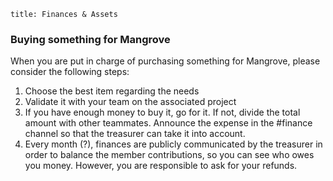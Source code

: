 ```
title: Finances & Assets
```

### Buying something for Mangrove

When you are put in charge of purchasing something for Mangrove, please consider the following steps:

1. Choose the best item regarding the needs
2. Validate it with your team on the associated project
3. If you have enough money to buy it, go for it. If not, divide the total amount with other teammates. Announce the expense in the #finance channel so that the treasurer can take it into account.
4. Every month (?), finances are publicly communicated by the treasurer in order to balance the member contributions, so you can see who owes you money. However, you are responsible to ask for your refunds.
